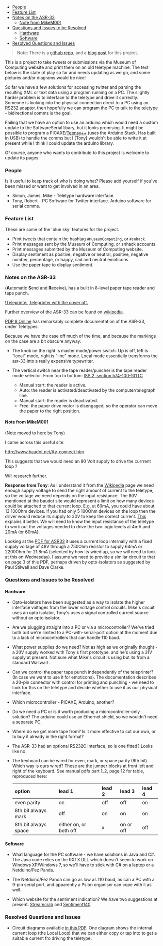 - [People](#people)
- [Feature List](#feature-list)
- [Notes on the ASR-33](#notes-on-the-asr-33)
    - [Note from MikeM001](#note-from-mikem001)
- [Questions and Issues to be Resolved](#questions-and-issues-to-be-resolved)
    - [Hardware](#hardware)
    - [Software](#software)
- [Resolved Questions and Issues](#resolved-questions-and-issues)

> Note: There is a [github repo](https://github.com/snhack/TwitterToTeletype), and a [blog post](http://snhack.dev/blog/twitter-to-teletype/) for this project.

This is a project to take tweets or submissions via the Museum of Computing website and print them on an old teletype machine.  The text below is the state of play so far and needs updating as we go, and some pictures and/or diagrams would be nice!

So far we have a few solutions for accessing twitter and parsing the resulting XML or text data using a program running on a PC.  The slightly harder problem is to interface to the teletype and drive it correctly. Someone is looking into the physical connection direct to a PC using an RS232 adapter, then hopefully we can program the PC to talk to the teletype - bidirectional comms is the goal.

Failing that we have an option to use an arduino which would need a custom update to the SoftwareSerial libary, but it looks promising. It might be possible to program a PICAXE/[Teensy++](http://www.pjrc.com/teensy/teensyduino.html) (uses the Arduino Stack, Has built in USB) to handle the comms but I [Tony] wouldn't be able to write it at present while I think I could update the arduino library.

Of course, anyone who wants to contribute to this project is welcome to update its pages.

### People

Is it useful to keep track of who is doing what? Please add yourself if you've been missed or want to get involved in an area.

* Simon, James, Mike - Teletype hardware interface.
* Tony, Robert - PC Software for Twitter interface. Arduino software for serial comms.

### Feature List

These are some of the 'blue sky' features for the project.

* Print tweets that contain the hashtag `#MuseumComputing`, or `#snhack`.
* Print messages sent by the Museum of Computing, or snhack accounts.
* Print messages submitted by the Museum of Computing website.
* Display sentiment as positive, negative or neutral, positive, negative number, percentage, or happy, sad and neutral emoticons.
* Use the paper tape to display sentiment.


### Notes on the ASR-33

(<b>A</b>utomatic <b>S</b>end and <b>R</b>eceive), has a built in 8-level paper tape reader and tape punch.

[!Teleprinter](images/Twitter-to-Teletype/Teleprinter.jpg)
[Teleprinter with the cover off.](images/Twitter-to-Teletype/Teleprinter.jpg)

Further overview of the ASR-33 can be found on [wikipedia](http://en.wikipedia.org/wiki/Teletype_Model_33).

[PDP 8 Online](http://www.pdp8online.com/query_docs/query_all.html) has remarkably complete documentation of the ASR-33, under Teletypes.

Because we have the case off much of the time, and because the markings on the case are a bit obscure anyway:

* The knob on the right is master mode/power switch. Up is off, left is "local" mode, right is "line" mode. Local mode essentially transforms the asr-33 into a really expensive typewriter.

* The vertical switch near the tape reader/puncher is the tape reader mode selector. From top to bottom: [ISS 2, section 574-100-101TC](http://www.pdp8online.com/pdp8cgi/query_docs/tifftopdf.pl/pdp8docs/telet1_1.pdf)

    * Manual start: the reader is active.
    * Auto: the reader is activated/deactivated by the computer/telegraph line.
    * Manual start: the reader is deactivated.
    * Free: the paper drive motor is disengaged, so the operator can move the paper to the right position.

#### Note from MikeM001

(Note moved to here by Tony)

I came across this useful site:

<http://www.baudot.net/tty-connect.htm>

This suggests that we would need an 80 Volt supply to drive the currrent loop ?

Will research further.

**Response from Tony**: As I understand it from the [Wikipedia](http://en.wikipedia.org/wiki/Current_loop) page we need enough supply voltage to send the right amount of current to the teletype, so the voltage we need depends on the input resistance. The 80V mentioned at the baudot site would represent a limit on how many devices could be attached to that current loop. E.g. at 60mA, you could have about 13 100Ohm devices. If you had only 5 100Ohm devices on the loop then the driver would reduce its supply to 30V to keep the correct current. [This](http://www.murata-ps.com/data/meters/dms-an20.pdf) explains it better. We will need to know the input resistance of the teletype to work out the voltages needed to drive the two logic levels at 4mA and 20mA (or 60mA).

Looking at the [PDF for ASR33](http://highgate.comm.sfu.ca/~djg/htdocs/cgi-bin/tifftopdf.cgi/asr33-docs/teletypeps.pdf?loc=webloc) it uses a current loop internally with a fixed supply voltage of 48V through a 750Ohm resistor to supply 64mA or 2200Ohm for 21.8mA (selected by how its wired up, so we will need to look at this on Wednesday). I assume we need to provide a similar circuit to that on page 3 of this PDF, perhaps driven by opto-isolators as suggested by Paul Stilwell and Dave Clarke.

### Questions and Issues to be Resolved

#### Hardware

* Opto-isolators have been suggested as a way to isolate the higher interface voltages from the lower voltage control circuits. Mike's circuit uses an opto isolator, Tony's uses a signal controlled current source without an opto isolator.

* Are we plugging straight into a PC or via a microcontroller? We've tried both but we're limited to a PC-with-serial-port option at the moment due to a lack of microcontrollers that can handle 110 baud.

* What power supplies do we need? Not as high as we originally thought - a 20V supply worked with Tony's first prototype, and he's using a 31V supply at present. Not sure what Mike's circuit is using but its from a standard Wallwart.

* Can we control the paper tape punch independently of the teleprinter? (In case we want to use it for emoticons). The documentation describes a 20-pin connector with control for printing and punching - we need to look for this on the teletype and decide whether to use it as our physical interface.

* Which microcontroller - PICAXE, Arduino, another?

* Do we need a PC or is it worth producing a microcontroller-only solution? The arduino could use an Ethernet shield, so we wouldn't need a separate PC.

* Where do we get more tape from? Is it more effective to cut our own, or to buy it already in the right format?

* The ASR-33 had an optional RS232C interface, so is one fitted? Looks like no.

* The keyboard can be wired for even, mark, or space parity (8th bit). Which way is ours wired? These are the jumper blocks at front left and right of the keyboard. See manual pdfs part 1_2, page 12 for table, reproduced here:

    option               | lead 1 | lead 2 | lead 3 | lead 4
    :-------------       | :----- | :----- | :----- | :-----
    even parity	     | on     | off    | off    | on
    8th bit always mark  | off    | on     | on     | on
    8th bit always space | either on, or both off | x | on or off | off


#### Software

* What language for the PC software - we have solutions in Java and C#. The Java code relies on the RXTX DLL which doesn't seem to work on Windows XP/Windows 7, so we'll have to stick with C# on a laptop or a Netduino/Fez Panda.

* The Netduino/Fez Panda can go as low as 110 baud, as can a PC with a 9-pin serial port, and apparently a Psion organiser can cope with it as well.

* Which website for the sentiment indication? We have two suggestions at present. [Streamcrab](http://smm.streamcrab.com/results?search=Museum&pooling=1) and [Sentiment140](http://www.sentiment140.com/search?hl=en&query=hackspace).

### Resolved Questions and Issues

* Circuit diagrams available [in this PDF](http://www.pdp8online.com/pdp8cgi/query_docs/tifftopdf.pl/pdp8prints/teletypeps.pdf). One diagram shows the internal current loop (the Local Loop) that we can either copy or tap into to get a suitable current fro driving the teletype.